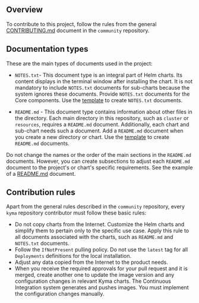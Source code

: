 ## Overview

To contribute to this project, follow the rules from the general [CONTRIBUTING.md](https://github.com/kyma-project/community/blob/master/CONTRIBUTING.md) document in the `community` repository.

## Documentation types

These are the main types of documents used in the project:

* `NOTES.txt`- This document type is an integral part of Helm charts. Its content displays in the terminal window after installing the chart. It is not mandatory to include `NOTES.txt` documents for sub-charts because the system ignores these documents. Provide `NOTES.txt` documents for the Core components. Use the [template](https://github.com/kyma-project/community/blob/master/guidelines/templates/resources/NOTES.txt) to create `NOTES.txt` documents.

* `README.md` - This document type contains information about other files in the directory. Each main directory in this repository, such as `cluster` or `resources`, requires a `README.md` document. Additionally, each chart and sub-chart needs such a document. Add a `README.md` document when you create a new directory or chart. Use the [template](https://github.com/kyma-project/community//blob/master/guidelines/templates/resources/chart_README.md) to create `README.md` documents.

Do not change the names or the order of the main sections in the `README.md` documents. However, you can create subsections to adjust each `README.md` document to the project's or chart's specific requirements. See the example of a [README.md](resources/core/README.md) document.

## Contribution rules

Apart from the general rules described in the `community` repository, every `kyma` repository contributor must follow these basic rules:

* Do not copy charts from the Internet. Customize the Helm charts and simplify them to pertain only to the specific use case. Apply this rule to all documents associated with the charts, such as `README.md` and `NOTES.txt` documents.
* Follow the `IfNotPresent` pulling policy. Do not use the `latest` tag for all `Deployments` definitions for the local installation.
* Adjust any data copied from the Internet to the product needs.
* When you receive the required approvals for your pull request and it is merged, create another one to update the image version and any configuration changes in relevant Kyma charts. The Continuous Integration system generates and pushes images. You must implement the configuration changes manually.
